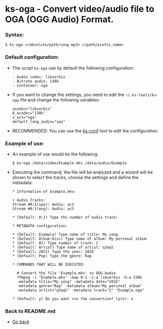 ks-oga - Convert video/audio file to OGA (OGG Audio) Format.
============================================================

### Syntax:

```shell
$ ks-oga </absolute/path/song.mp3> </path/prefix_name>
```

### Default configuration:

  * The script `ks-oga` use by default the following configuration:
  
    ```shell
    - Audio codec: libvorbis
    - Bitrate audio: 130k
    - Container: oga
    ````
    
  * If you want to change the settings, you need to edit the `~/.ks-tools/ks-oga` file and change the following variables:

    ```shell
    acodec="libvorbis"
    b_acodec="130k"
    v_ext="oga"
    default_lang_audio="spa"
    ````

  * RECOMMENDED: You can use the [ks-conf](https://git.q3aql.dev/q3aql/ks-tools/src/branch/main/doc/ks-conf.md) tool to edit the configuration.

### Example of use:

  * An example of use would be the following:
    
    ```shell
    $ ks-oga /data/video/Example.mkv /data/audio/Example
    ````
    
  * Executing the command, the file will be analyzed and a wizard will be shown to select the tracks, choose the settings and define the metadata:

    ```shell
    * Information of Example.mkv:

    + Audio Tracks:
    Stream #0:1(spa): Audio: ac3
    Stream #0:2(eng): Audio: ac3

    * (Default: 0:1) Type the number of audio track: 

    * METADATA configuration:

    * (Default: Example) Type name of title: My song
    * (Default: Album-Disc) Type name of album: My personal album
    * (Default: 01) Type number of track: 2
    * (Default: Artist) Type name of artist: q3aql
    * (Default: 2021) Type the year: 2016
    * (Default: Pop) Type the genre: Rap

    * COMMANDS THAT WILL BE EXECUTED:

      # Convert the file 'Example.mkv' to OGG Audio
      ffmpeg -i "Example.mkv" -map 0:1 -c:a libvorbis -b:a 130k 
      -metadata title="My song" -metadata date="2016" 
      -metadata genre="Rap" -metadata album="My personal album" 
      -metadata artist="q3aql" -metadata track="2" "Example.oga"

    * (Default: y) Do you want run the conversion? (y/n): n
    ````
    
### Back to README.md
    
* [Go back](https://git.q3aql.dev/q3aql/ks-tools/src/branch/main/README.md)
  

